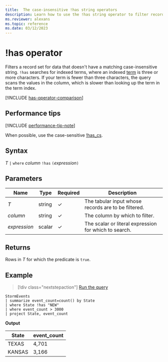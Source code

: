 ```yaml
---
title:  The case-insensitive !has string operators
description: Learn how to use the !has string operator to filter records for data that doesn't have a matching case-insensitive string.
ms.reviewer: alexans
ms.topic: reference
ms.date: 03/12/2023
---
```

# !has operator

Filters a record set for data that doesn't have a matching case-insensitive string. `!has` searches for indexed terms, where an indexed [term](datatypes-string-operators.md#what-is-a-term) is three or more characters. If your term is fewer than three characters, the query scans the values in the column, which is slower than looking up the term in the term index.

[!INCLUDE [has-operator-comparison](../../includes/has-operator-comparison.md)]

## Performance tips

[!INCLUDE [performance-tip-note](../../includes/performance-tip-note.md)]

When possible, use the case-sensitive [!has_cs](not-has-cs-operator.md).

## Syntax

*T* `|` `where` *column* `!has` `(`*expression*`)`

## Parameters

| Name | Type | Required | Description |
|--|--|--|--|
| *T* | string | &check;| The tabular input whose records are to be filtered.|
| *column* | string | &check;| The column by which to filter.|
| *expression* | scalar | &check;| The scalar or literal expression for which to search.|

## Returns

Rows in *T* for which the predicate is `true`.

## Example

> [!div class="nextstepaction"]
> <a href="https://dataexplorer.azure.com/clusters/help/databases/Samples?query=H4sIAAAAAAAAAwsuyS/KdS1LzSsp5qpRKC7NzU0syqxKVUgFCcUn55fmldiCSQ1NhaRKheCSxJJUoMLyjNSiVAhPQTEjsVhByc81XAkugaRbwU7B2MDAAChVUJSflZpcAtGlg6wGADV9h9KFAAAA" target="_blank">Run the query</a>

```kusto
StormEvents
| summarize event_count=count() by State
| where State !has "NEW"
| where event_count > 3000
| project State, event_count
```

**Output**

|State|event_count|
|-----|-----------|
|TEXAS|4,701|
|KANSAS|3,166|
